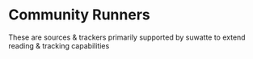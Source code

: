 # Community Runners

These are sources & trackers primarily supported by suwatte to extend reading & tracking capabilities